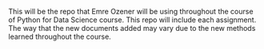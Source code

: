 This will be the repo that Emre Ozener will be using throughout the course of Python for Data Science course. This repo will include each assignment. The way that the new documents added may vary due to the new methods learned throughout the course.
